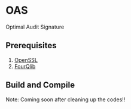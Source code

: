 # OAS
Optimal Audit Signature


## Prerequisites
1. [OpenSSL](https://www.openssl.org/)
2. [FourQlib](https://github.com/microsoft/FourQlib/tree/master/FourQ_ARM)


## Build and Compile

Note: Coming soon after cleaning up the codes!!

